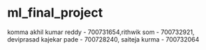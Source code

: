 # ml_final_project

komma akhil kumar reddy - 700731654,rithwik som - 700732921, deviprasad kajekar pade - 700728240, saiteja kurma - 700732064
